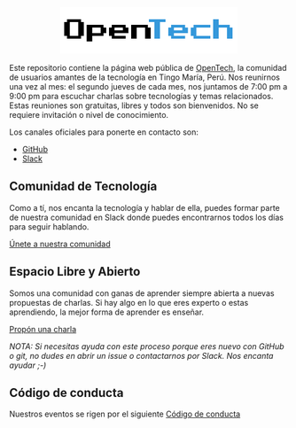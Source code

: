 <p align="center">
  <img src="public/assets/img/name.png" width="320" alt="OpenTech" />
</p>

Este repositorio contiene la página web pública de [OpenTech](https://opentech.netlify.com/), la comunidad de usuarios amantes de la tecnología en Tingo María, Perú. Nos reunirnos una vez al mes: el segundo jueves de cada mes, nos juntamos de 7:00 pm a 9:00 pm para escuchar charlas sobre tecnologías y temas relacionados. Estas reuniones son gratuitas, libres y todos son bienvenidos. No se requiere invitación o nivel de conocimiento.

Los canales oficiales para ponerte en contacto son:

- [GitHub](https://github.com/opentech-pe)
- [Slack](https://hola-opentech.herokuapp.com/)

## Comunidad de Tecnología

Como a tí, nos encanta la tecnología y hablar de ella, puedes formar parte de nuestra comunidad en Slack donde puedes encontrarnos todos los días para seguir hablando.

[Únete a nuestra comunidad](https://hola-opentech.herokuapp.com/)

## Espacio Libre y Abierto

Somos una comunidad con ganas de aprender siempre abierta a nuevas propuestas de charlas. Si hay algo en lo que eres experto o estas aprendiendo, la mejor forma de aprender es enseñar.

[Propón una charla](https://github.com/opentech-pe/opentech.pe/issues/new?assignees=jhonfitzgerald%2C+paulotijero%2C+manuelrojasc&labels=cfp&template=propuesta-de-charla.md&title=Título+de+tu+charla+.+.+.)

_NOTA: Si necesitas ayuda con este proceso porque eres nuevo con GitHub o git, no dudes en abrir un issue o contactarnos por Slack. Nos encanta ayudar ;-)_

<!-- ### Sponsors

¿Quieres que tu empresa u organización patrocine estos eventos? (Acá puedes ver cómo participar como sponsor)[link para recaudos]. -->

## Código de conducta

Nuestros eventos se rigen por el siguiente [Código de conducta](/CODE_OF_CONDUCT.md)
